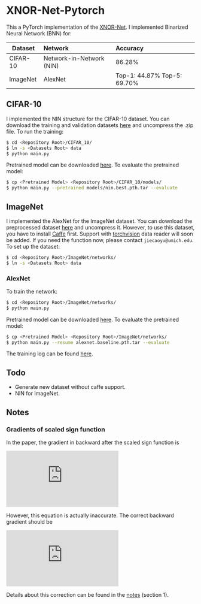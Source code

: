 # XNOR-Net-Pytorch
This a PyTorch implementation of the [XNOR-Net](https://github.com/allenai/XNOR-Net). I implemented Binarized Neural Network (BNN) for:  

| Dataset  | Network                  | Accuracy                    |
|----------|:-------------------------|:----------------------------|
| CIFAR-10 | Network-in-Network (NIN) | 86.28%                      |
| ImageNet | AlexNet                  | Top-1: 44.87% Top-5: 69.70% |


## CIFAR-10
I implemented the NIN structure for the CIFAR-10 dataset. You can download the training and validation datasets [here](https://drive.google.com/open?id=0B-7I62GOSnZ8Z0ZCVXFtVnFEaTg) and uncompress the .zip file. To run the training:
```bash
$ cd <Repository Root>/CIFAR_10/
$ ln -s <Datasets Root> data
$ python main.py
```
Pretrained model can be downloaded [here](https://drive.google.com/open?id=0B-7I62GOSnZ8UjJqNnR1V0dMbWs). To evaluate the pretrained model:
```bash
$ cp <Pretrained Model> <Repository Root>/CIFAR_10/models/
$ python main.py --pretrained models/nin.best.pth.tar --evaluate
```

## ImageNet
I implemented the AlexNet for the ImageNet dataset. You can download the preprocessed dataset [here](https://drive.google.com/uc?export=download&id=0B-7I62GOSnZ8aENhOEtESVFHa2M) and uncompress it. However, to use this dataset, you have to install [Caffe](https://github.com/BVLC/caffe) first. Support with [torchvision](https://github.com/pytorch/vision) data reader will soon be added. If you need the function now, please contact ```jiecaoyu@umich.edu```.  
To set up the dataset:
```bash
$ cd <Repository Root>/ImageNet/networks/
$ ln -s <Datasets Root> data
```

### AlexNet
To train the network:
```bash
$ cd <Repository Root>/ImageNet/networks/
$ python main.py
```
Pretrained model can be downloaded [here](https://drive.google.com/open?id=0B-7I62GOSnZ8bUtZUXdZLVBtUDQ). To evaluate the pretrained model:
```bash
$ cp <Pretrained Model> <Repository Root>/ImageNet/networks/
$ python main.py --resume alexnet.baseline.pth.tar --evaluate
```
The training log can be found [here](https://raw.githubusercontent.com/jiecaoyu/XNOR-Net-PyTorch/master/ImageNet/networks/log.baseline).

## Todo
- Generate new dataset without caffe support.
- NIN for ImageNet.

## Notes
### Gradients of scaled sign function
In the paper, the gradient in backward after the scaled sign function is  
  
![equation](http://latex.codecogs.com/gif.latex?%5Cfrac%7B%5Cpartial%20C%7D%7B%5Cpartial%20W_i%7D%3D%5Cfrac%7B%5Cpartial%20C%7D%7B%5Cpartial%20%7B%5Cwidetilde%7BW%7D%7D_i%7D%20%28%5Cfrac%7B1%7D%7Bn%7D+%5Cfrac%7B%5Cpartial%20sign%28W_i%29%7D%7B%5Cpartial%20W_i%7D%5Ccdot%20%5Calpha%20%29)

<!--
\frac{\partial C}{\partial W_i}=\frac{\partial C}{\partial {\widetilde{W}}_i} (\frac{1}{n}+\frac{\partial sign(W_i)}{\partial W_i}\cdot \alpha )
-->

However, this equation is actually inaccurate. The correct backward gradient should be

![equation](https://latex.codecogs.com/gif.latex?%5Cfrac%7B%5Cpartial%20C%7D%7B%5Cpartial%20W_%7Bi%7D%7D%20%3D%20%5Cfrac%7B1%7D%7Bn%7D%20%5Ccdot%20sign%28W_%7Bi%7D%29%20%5Ccdot%20%5Csum_%7Bj%3D1%7D%5E%7Bn%7D%5B%5Cfrac%7B%5Cpartial%20C%7D%7B%5Cpartial%20%5Cwidetilde%7BW%7D_j%7D%20%5Ccdot%20sign%28W_j%29%5D%20&plus;%20%5Cfrac%7B%5Cpartial%20C%7D%7B%5Cpartial%20%5Cwidetilde%7BW%7D_i%7D%20%5Ccdot%20%5Cfrac%7Bsign%28W_i%29%7D%7BW_i%7D%20%5Ccdot%20%5Calpha)

Details about this correction can be found in the [notes](notes/notes.pdf) (section 1).
